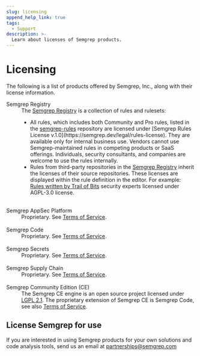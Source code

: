 ```yaml
---
slug: licensing
append_help_link: true
tags:
  - Support
description: >-
  Learn about licenses of Semgrep products.
---
```


# Licensing

The following is a list of products offered by Semgrep, Inc., along with their license information.

<dl>
    <dt>Semgrep Registry</dt>
    <dd>
    The <a href="https://semgrep.dev/explore">Semgrep Registry</a> is a collection of rules and rulesets:
    <ul>
    <li>All rules, which includes both Community and Pro rules, listed in the <a href="https://github.com/semgrep/semgrep-rules">semgrep-rules</a> repository are licensed under [Semgrep Rules License v.1.0](https://semgrep.dev/legal/rules-license). They are available only for internal business use. Vendors cannot use Semgrep-maintained rules in competing products or SaaS offerings. Individuals, security consultants, and companies are welcome to use the rules internally. </li>
    <li>Rules from third-party repositories in the <a href="https://semgrep.dev/explore">Semgrep Registry</a> inherit the licenses of their source repositories. These licenses are displayed within the rule definition in the editor. For example: <a href="https://semgrep.dev/p/trailofbits">Rules written by Trail of Bits</a> security experts licensed under AGPL-3.0 license.</li>
    </ul>
    </dd>
    <br />
  <dt>Semgrep AppSec Platform</dt>
    <dd>Proprietary. See <a href="https://semgrep.dev/terms">Terms of Service</a>.</dd> 
    <br />
  <dt>Semgrep Code </dt>
    <dd>Proprietary. See <a href="https://semgrep.dev/terms">Terms of Service</a>.</dd> 
    <br />
  <dt>Semgrep Secrets</dt>
    <dd>Proprietary. See <a href="https://semgrep.dev/terms">Terms of Service</a>.</dd>
    <br />
  <dt>Semgrep Supply Chain</dt>
    <dd>Proprietary. See <a href="https://semgrep.dev/terms">Terms of Service</a>.</dd>
    <br />
  <dt>Semgrep Community Edition (CE)</dt>
  <dd>The Semgrep CE engine is an open source project licensed under <a href="https://github.com/semgrep/semgrep/blob/develop/LICENSE">LGPL 2.1</a>. The proprietary extension of Semgrep CE is Semgrep Code, see also <a href="https://semgrep.dev/terms">Terms of Service</a>.</dd>
</dl>

## License Semgrep for use

If you are interested in using Semgrep products for your own solutions and code
analysis tools, send us an email at partnerships@semgrep.com
